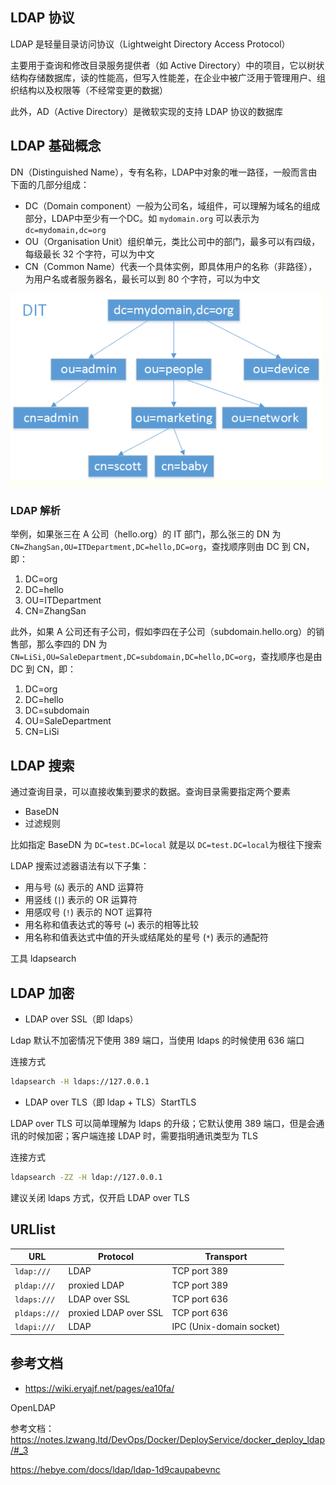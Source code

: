 ## LDAP 协议

LDAP 是轻量目录访问协议（Lightweight Directory Access Protocol）

主要用于查询和修改目录服务提供者（如 Active Directory）中的项目，它以树状结构存储数据库，读的性能高，但写入性能差，在企业中被广泛用于管理用户、组织结构以及权限等（不经常变更的数据）

此外，AD（Active Directory）是微软实现的支持 LDAP 协议的数据库

## LDAP 基础概念

DN（Distinguished Name），专有名称，LDAP中对象的唯一路径，一般而言由下面的几部分组成：

- DC（Domain component）一般为公司名，域组件，可以理解为域名的组成部分，LDAP中至少有一个DC。如 `mydomain.org` 可以表示为 `dc=mydomain,dc=org`
- OU（Organisation Unit）组织单元，类比公司中的部门，最多可以有四级，每级最长 32 个字符，可以为中文
- CN（Common Name）代表一个具体实例，即具体用户的名称（非路径），为用户名或者服务器名，最长可以到 80 个字符，可以为中文

![img](./.assets/LDAP/dit.png)

### LDAP 解析

举例，如果张三在 A 公司（hello.org）的 IT 部门，那么张三的 DN 为`CN=ZhangSan,OU=ITDepartment,DC=hello,DC=org`，查找顺序则由 DC 到 CN，即：

1. DC=org
2. DC=hello
3. OU=ITDepartment
4. CN=ZhangSan

此外，如果 A 公司还有子公司，假如李四在子公司（subdomain.hello.org）的销售部，那么李四的 DN 为`CN=LiSi,OU=SaleDepartment,DC=subdomain,DC=hello,DC=org`，查找顺序也是由 DC 到 CN，即：

1. DC=org
2. DC=hello
3. DC=subdomain
4. OU=SaleDepartment
5. CN=LiSi

## LDAP 搜索

通过查询目录，可以直接收集到要求的数据。查询目录需要指定两个要素

- BaseDN
- 过滤规则

比如指定 BaseDN 为 `DC=test.DC=local` 就是以 `DC=test.DC=local`为根往下搜索

LDAP 搜索过滤器语法有以下子集：

- 用与号 (`&`) 表示的 AND 运算符
- 用竖线 (`|`) 表示的 OR 运算符
- 用感叹号 (`!`) 表示的 NOT 运算符
- 用名称和值表达式的等号 (`=`) 表示的相等比较
- 用名称和值表达式中值的开头或结尾处的星号 (`*`) 表示的通配符

工具 ldapsearch

## LDAP 加密

- LDAP over SSL（即 ldaps）

Ldap 默认不加密情况下使用 389 端口，当使用 ldaps 的时候使用 636 端口

连接方式

```bash
ldapsearch -H ldaps://127.0.0.1
```

- LDAP over TLS（即 ldap + TLS）StartTLS

LDAP over TLS 可以简单理解为 ldaps 的升级；它默认使用 389 端口，但是会通讯的时候加密；客户端连接 LDAP 时，需要指明通讯类型为 TLS

连接方式

```bash
ldapsearch -ZZ -H ldap://127.0.0.1
```

建议关闭 ldaps 方式，仅开启 LDAP over TLS

## URLlist

| **URL**      | **Protocol**          | **Transport**            |
| ------------ | --------------------- | ------------------------ |
| `ldap:///`   | LDAP                  | TCP port 389             |
| `pldap:///`  | proxied LDAP          | TCP port 389             |
| `ldaps:///`  | LDAP over SSL         | TCP port 636             |
| `pldaps:///` | proxied LDAP over SSL | TCP port 636             |
| `ldapi:///`  | LDAP                  | IPC (Unix-domain socket) |

## 参考文档

- <https://wiki.eryajf.net/pages/ea10fa/>

OpenLDAP

参考文档：<https://notes.lzwang.ltd/DevOps/Docker/DeployService/docker_deploy_ldap/#_3>

<https://hebye.com/docs/ldap/ldap-1d9caupabevnc>
